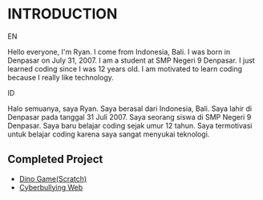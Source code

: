 # INTRODUCTION
EN

Hello everyone, I'm Ryan. I come from Indonesia, Bali. I was born in Denpasar on July 31, 2007. I am a student at SMP Negeri 9 Denpasar. I just learned coding since I was 12 years old. I am motivated to learn coding because I really like technology.

ID

Halo semuanya, saya Ryan. Saya berasal dari Indonesia, Bali. Saya lahir di Denpasar pada tanggal 31 Juli 2007. Saya seorang siswa di SMP Negeri 9 Denpasar. Saya baru belajar coding sejak umur 12 tahun. Saya termotivasi untuk belajar coding karena saya sangat menyukai teknologi.

## Completed Project
- [Dino Game(Scratch)](https://scratch.mit.edu/projects/736981548/editor)
- [Cyberbullying Web](https://ryyanna.github.io/cyberbullying/)

